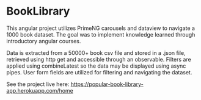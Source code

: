 # BookLibrary

This angular project utilizes PrimeNG carousels and dataview to navigate a 1000 book dataset. The goal was to implement knowledge learned through introductory angular courses. 

Data is extracted from a 50000+ book csv file and stored in a .json file, retrieved using http get and accessible through an observable. Filters are applied using combineLatest so the data may be displayed using async pipes. User form fields are utilized for filtering and navigating the dataset.

See the project live here: https://popular-book-library-app.herokuapp.com/home
